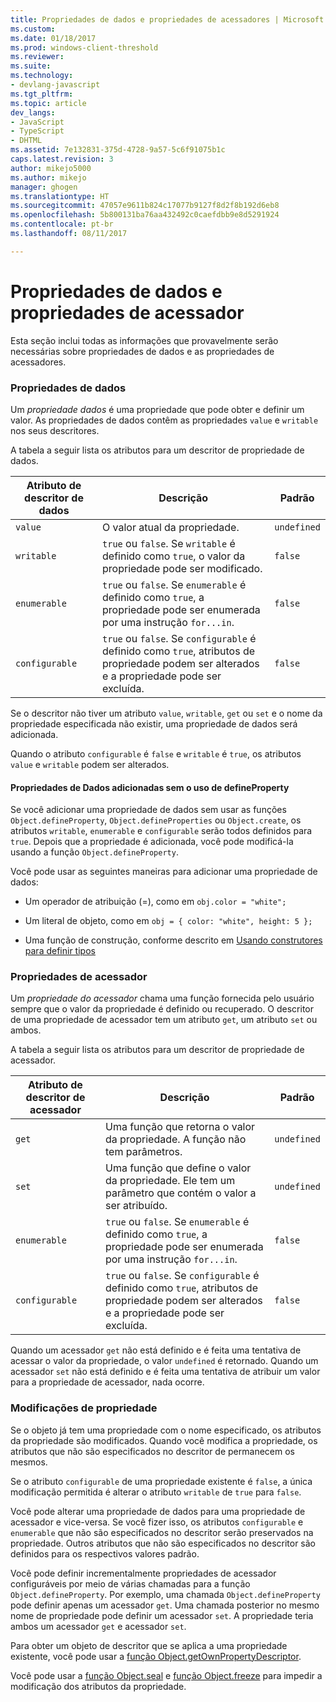 ```yaml
---
title: Propriedades de dados e propriedades de acessadores | Microsoft Docs
ms.custom: 
ms.date: 01/18/2017
ms.prod: windows-client-threshold
ms.reviewer: 
ms.suite: 
ms.technology:
- devlang-javascript
ms.tgt_pltfrm: 
ms.topic: article
dev_langs:
- JavaScript
- TypeScript
- DHTML
ms.assetid: 7e132831-375d-4728-9a57-5c6f91075b1c
caps.latest.revision: 3
author: mikejo5000
ms.author: mikejo
manager: ghogen
ms.translationtype: HT
ms.sourcegitcommit: 47057e9611b824c17077b9127f8d2f8b192d6eb8
ms.openlocfilehash: 5b800131ba76aa432492c0caefdbb9e8d5291924
ms.contentlocale: pt-br
ms.lasthandoff: 08/11/2017

---
```

# <a name="data-properties-and-accessor-properties"></a>Propriedades de dados e propriedades de acessador
Esta seção inclui todas as informações que provavelmente serão necessárias sobre propriedades de dados e as propriedades de acessadores.  
  
### <a name="data-properties"></a>Propriedades de dados  
 Um *propriedade dados* é uma propriedade que pode obter e definir um valor. As propriedades de dados contêm as propriedades `value` e `writable` nos seus descritores.  
  
 A tabela a seguir lista os atributos para um descritor de propriedade de dados.  
  
|Atributo de descritor de dados|Descrição|Padrão|  
|-------------------------------|-----------------|-------------|  
|`value`|O valor atual da propriedade.|`undefined`|  
|`writable`|`true` ou `false`. Se `writable` é definido como `true`, o valor da propriedade pode ser modificado.|`false`|  
|`enumerable`|`true` ou `false`. Se `enumerable` é definido como `true`, a propriedade pode ser enumerada por uma instrução `for...in`.|`false`|  
|`configurable`|`true` ou `false`. Se `configurable` é definido como `true`, atributos de propriedade podem ser alterados e a propriedade pode ser excluída.|`false`|  
  
 Se o descritor não tiver um atributo `value`, `writable`, `get` ou `set` e o nome da propriedade especificada não existir, uma propriedade de dados será adicionada.  
  
 Quando o atributo `configurable` é `false` e `writable` é `true`, os atributos `value` e `writable` podem ser alterados.  
  
#### <a name="data-properties-added-without-using-defineproperty"></a>Propriedades de Dados adicionadas sem o uso de defineProperty  
 Se você adicionar uma propriedade de dados sem usar as funções `Object.defineProperty`, `Object.defineProperties` ou `Object.create`, os atributos `writable`, `enumerable` e `configurable` serão todos definidos para `true`. Depois que a propriedade é adicionada, você pode modificá-la usando a função `Object.defineProperty`.  
  
 Você pode usar as seguintes maneiras para adicionar uma propriedade de dados:  
  
-   Um operador de atribuição (=), como em `obj.color = "white";`  
  
-   Um literal de objeto, como em `obj = { color: "white", height: 5 };`  
  
-   Uma função de construção, conforme descrito em [Usando construtores para definir tipos](../../javascript/advanced/using-constructors-to-define-types.md)  
  
### <a name="accessor-properties"></a>Propriedades de acessador  
 Um *propriedade do acessador* chama uma função fornecida pelo usuário sempre que o valor da propriedade é definido ou recuperado. O descritor de uma propriedade de acessador tem um atributo `get`, um atributo `set` ou ambos.  
  
 A tabela a seguir lista os atributos para um descritor de propriedade de acessador.  
  
|Atributo de descritor de acessador|Descrição|Padrão|  
|-----------------------------------|-----------------|-------------|  
|`get`|Uma função que retorna o valor da propriedade. A função não tem parâmetros.|`undefined`|  
|`set`|Uma função que define o valor da propriedade. Ele tem um parâmetro que contém o valor a ser atribuído.|`undefined`|  
|`enumerable`|`true` ou `false`. Se `enumerable` é definido como `true`, a propriedade pode ser enumerada por uma instrução `for...in`.|`false`|  
|`configurable`|`true` ou `false`. Se `configurable` é definido como `true`, atributos de propriedade podem ser alterados e a propriedade pode ser excluída.|`false`|  
  
 Quando um acessador `get` não está definido e é feita uma tentativa de acessar o valor da propriedade, o valor `undefined` é retornado. Quando um acessador `set` não está definido e é feita uma tentativa de atribuir um valor para a propriedade de acessador, nada ocorre.  
  
### <a name="property-modifications"></a>Modificações de propriedade  
 Se o objeto já tem uma propriedade com o nome especificado, os atributos da propriedade são modificados. Quando você modifica a propriedade, os atributos que não são especificados no descritor de permanecem os mesmos.  
  
 Se o atributo `configurable` de uma propriedade existente é `false`, a única modificação permitida é alterar o atributo `writable` de `true` para `false`.  
  
 Você pode alterar uma propriedade de dados para uma propriedade de acessador e vice-versa. Se você fizer isso, os atributos `configurable` e `enumerable` que não são especificados no descritor serão preservados na propriedade. Outros atributos que não são especificados no descritor são definidos para os respectivos valores padrão.  
  
 Você pode definir incrementalmente propriedades de acessador configuráveis por meio de várias chamadas para a função `Object.defineProperty`. Por exemplo, uma chamada `Object.defineProperty` pode definir apenas um acessador `get`. Uma chamada posterior no mesmo nome de propriedade pode definir um acessador `set`. A propriedade teria ambos um acessador `get` e acessador `set`.  
  
 Para obter um objeto de descritor que se aplica a uma propriedade existente, você pode usar a [função Object.getOwnPropertyDescriptor](../../javascript/reference/object-getownpropertydescriptor-function-javascript.md).  
  
 Você pode usar a [função Object.seal](../../javascript/reference/object-seal-function-javascript.md) e [função Object.freeze](../../javascript/reference/object-freeze-function-javascript.md) para impedir a modificação dos atributos da propriedade.
